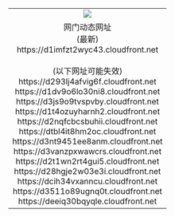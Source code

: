 ﻿<table>
  <tr></tr>
  <tr><td colspan=2 align=center><img src="https://d1imfzt2wyc43.cloudfront.net/Up/oGate.jpg" /></td></tr>
  <tr><td colspan=2 align=center>网门动态网址<br/>(最新)
<br>https://d1imfzt2wyc43.cloudfront.net
<br/><br/>(以下网址可能失效)
<br>https://d293lj4afvig6f.cloudfront.net
<br>https://d1dv9o6lo30ni8.cloudfront.net
<br>https://d3js9o9tvspvby.cloudfront.net
<br>https://d1t4ozuyharnh2.cloudfront.net
<br>https://d2nqfcbcsbuhii.cloudfront.net
<br>https://dtbl4it8hm2oc.cloudfront.net
<br>https://d3nt9451ee8anm.cloudfront.net
<br>https://d3vanzpxwawcrs.cloudfront.net
<br>https://d2t1wn2rt4gui5.cloudfront.net
<br>https://d28hgje2w03e3i.cloudfront.net
<br>https://dcih34vxanncu.cloudfront.net
<br>https://d3511o89ugnq0t.cloudfront.net
<br>https://deeiq30bqyqle.cloudfront.net
    </td>
  </tr>
</table>
